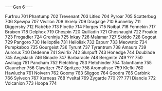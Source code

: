 ----Gen 6----

Furfrou		701
Phantump	702
Trevenant	703
Litleo		704
Pyroar		705
Scatterbug	706
Spewpa		707
Vivillon	708
Skrelp		709
Dragalge	710
Bunnelby	711
Diggersby	712
Flabébé		713
Floette		714
Florges		715
Noibat		716
Fennekin	717
Braixen		718
Delphox		719
Chespin		720
Quilladin	721
Chesnaught	722
Froakie		723
Frogadier	724
Greninja	725
Inkay		726
Malamar		727
Skiddo		728
Gogoat		729
Pangoro		730
Helioptile	731
Heliolisk	732
Espurr		733
Meowstic	734
Pumpkaboo	735
Gourgeist	736
Tyrunt		737
Tyrantrum	738
Amaura		739
Aurorus		740
Dedenne		741
Swirlix		742
Slurpuff	743
Honedge		744
Doublade	745
Aegislash	746
Binacle		747
Barbaracle	748
Bergmite	749
???		750
Avalugg		751
Pancham		752
Fletchling	753
Fletchinder	754
Talonflame	755
Clauncher	756
Clawitzer	757
Spritzee	758
Aromatisse	759
Klefki		760
Hawlucha	761
Noivern		762
Goomy		763
Sliggoo		764
Goodra		765
Carbink		766
Sylveon		767
Xerneas		768
Yveltal		769
Zygarde		770
???		771
Diancie		772
Volcanion	773
Hoopa		774
